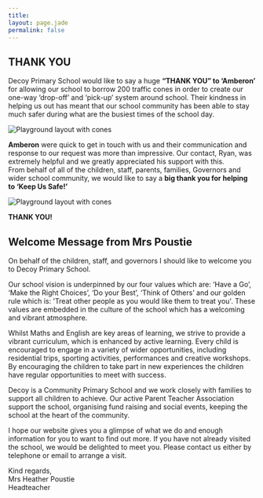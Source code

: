 ```yaml
---
title:
layout: page.jade
permalink: false
---
```


## THANK YOU

Decoy Primary School would like to say a huge **“THANK YOU” to ‘Amberon’** for allowing our school to borrow 200 traffic cones in order to create our one-way ‘drop-off’ and ‘pick-up’ system around school. Their kindness in helping us out has meant that our school community has been able to stay much safer during what are the busiest times of the school day.

![Playground layout with cones](/images/misc/cones_playground1.jpeg)

**Amberon** were quick to get in touch with us and their communication and response to our request was more than impressive. Our contact, Ryan, was extremely helpful and we greatly appreciated his support with this.  
From behalf of all of the children, staff, parents, families, Governors and wider school community, we would like to say a **big thank you for helping to ‘Keep Us Safe!’**

![Playground layout with cones](/images/misc/cones_playground2.jpeg)

**THANK YOU!**

## Welcome Message from Mrs Poustie

On behalf of the children, staff, and governors I should like to welcome you to Decoy Primary School.

Our school vision is underpinned by our four values which are: ‘Have a Go’, ‘Make the Right Choices’, ‘Do your Best’, ‘Think of Others’ and our golden rule which is: 'Treat other people as you would like them to treat you'. These values are embedded in the culture of the school which has a welcoming and vibrant atmosphere.

Whilst Maths and English are key areas of learning, we strive to provide a vibrant curriculum, which is enhanced by active learning. Every child is encouraged to engage in a variety of wider opportunities, including residential trips, sporting activities, performances and creative workshops. By encouraging the children to take part in new experiences the children have regular opportunities to meet with success.

Decoy is a Community Primary School and we work closely with families to support all children to achieve. Our active Parent Teacher Association support the school, organising fund raising and social events, keeping the school at the heart of the community.

I hope our website gives you a glimpse of what we do and enough information for you to want to find out more. If you have not already visited the school, we would be delighted to meet you. Please contact us either by telephone or email to arrange a visit.

Kind regards,  
Mrs Heather Poustie  
Headteacher
